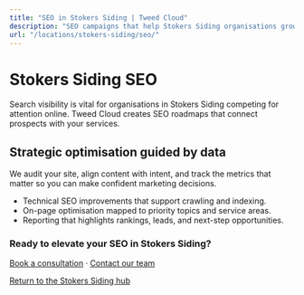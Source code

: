 ```yaml
---
title: "SEO in Stokers Siding | Tweed Cloud"
description: "SEO campaigns that help Stokers Siding organisations grow organic visibility."
url: "/locations/stokers-siding/seo/"
---
```


# Stokers Siding SEO

Search visibility is vital for organisations in Stokers Siding competing for attention online. Tweed Cloud creates SEO roadmaps that connect prospects with your services.

## Strategic optimisation guided by data

We audit your site, align content with intent, and track the metrics that matter so you can make confident marketing decisions.

- Technical SEO improvements that support crawling and indexing.
- On-page optimisation mapped to priority topics and service areas.
- Reporting that highlights rankings, leads, and next-step opportunities.

### Ready to elevate your SEO in Stokers Siding?

[Book a consultation](/consultation/) · [Contact our team](/contact/)

[Return to the Stokers Siding hub](/locations/stokers-siding/)
